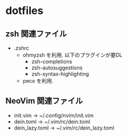 # dotfiles

## zsh 関連ファイル
- .zshrc
  - ohmyzsh を利用. 以下のプラグインが要DL
    - zsh-completions
    - zsh-autosuggestions
    - zsh-syntax-highlighting
  - peco を利用.

## NeoVim 関連ファイル
- init.vim -> ~/.config/nvim/init.vim
- dein.toml -> ~/.vim/rc/dein.toml
- dein\_lazy.toml -> ~/.vim/rc/dein\_lazy.toml

